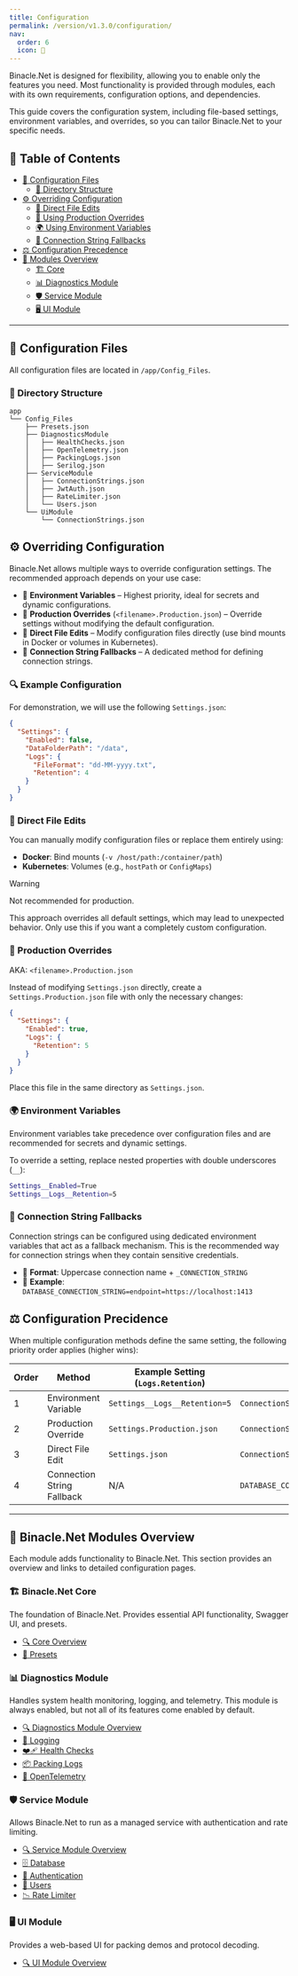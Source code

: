 ```yaml
---
title: Configuration
permalink: /version/v1.3.0/configuration/
nav:
  order: 6
  icon: 🔧
---
```


Binacle.Net is designed for flexibility, allowing you to enable only the features you need. Most functionality is provided through modules, each with its own requirements, configuration options, and dependencies.

This guide covers the configuration system, including file-based settings, environment variables, and overrides, so you can tailor Binacle.Net to your specific needs.

## 📖 Table of Contents
- [📂 Configuration Files](#-configuration-files)
    - [📑 Directory Structure](#-directory-structure)
- [⚙️ Overriding Configuration](#%EF%B8%8F-overriding-configuration)
    - [📄 Direct File Edits](#-direct-file-edits)
    - [📝 Using Production Overrides](#-production-overrides)
    - [🌍 Using Environment Variables](#-environment-variables)
    - [🔄 Connection String Fallbacks](#-connection-string-fallbacks)
- [⚖️ Configuration Precedence](#%EF%B8%8F-configuration-precidence)
- [🔧 Modules Overview](#-binaclenet-modules-overview)
    - [🏗️ Core](#%EF%B8%8F-binaclenet-core)
    - [📊 Diagnostics Module](#-diagnostics-module)
    - [🛡️ Service Module](#%EF%B8%8F-service-module)
    - [🖥️ UI Module](#%EF%B8%8F-ui-module)

---

## 📂 Configuration Files
All configuration files are located in `/app/Config_Files`.

### 📑 Directory Structure
```text
app
└── Config_Files
    ├── Presets.json
    ├── DiagnosticsModule
    │   ├── HealthChecks.json
    │   ├── OpenTelemetry.json
    │   ├── PackingLogs.json
    │   ├── Serilog.json
    ├── ServiceModule
    │   ├── ConnectionStrings.json
    │   ├── JwtAuth.json
    │   ├── RateLimiter.json
    │   └── Users.json
    └── UiModule
        └── ConnectionStrings.json
```

## ⚙️ Overriding Configuration
Binacle.Net allows multiple ways to override configuration settings. The recommended approach depends on your use case:
- 🔹 **Environment Variables** – Highest priority, ideal for secrets and dynamic configurations.
- 📝 **Production Overrides** (`<filename>.Production.json`) – Override settings without modifying the default configuration.
- 📄 **Direct File Edits** – Modify configuration files directly (use bind mounts in Docker or volumes in Kubernetes).
- 🔄 **Connection String Fallbacks** – A dedicated method for defining connection strings.

### 🔍 Example Configuration
For demonstration, we will use the following `Settings.json`:
```json
{
  "Settings": {
    "Enabled": false,
    "DataFolderPath": "/data",
    "Logs": {
      "FileFormat": "dd-MM-yyyy.txt",
      "Retention": 4
    }
  }
}
```

### 📄 Direct File Edits
You can manually modify configuration files or replace them entirely using:

- **Docker**: Bind mounts (`-v /host/path:/container/path`)
- **Kubernetes**: Volumes (e.g., `hostPath` or `ConfigMaps`)

> [!Warning]
> Not recommended for production.
>
> This approach overrides all default settings, which may lead to unexpected behavior.
> Only use this if you want a completely custom configuration.

### 📝 Production Overrides
AKA: `<filename>.Production.json`

Instead of modifying `Settings.json` directly, create a `Settings.Production.json` file with only the necessary changes:
```json
{
  "Settings": {
    "Enabled": true,
    "Logs": {
      "Retention": 5
    }
  }
}
```
Place this file in the same directory as `Settings.json`.

### 🌍 Environment Variables
Environment variables take precedence over configuration files and are recommended for secrets and dynamic settings.

To override a setting, replace nested properties with double underscores (`__`):

```bash
Settings__Enabled=True
Settings__Logs__Retention=5
```

### 🔄 Connection String Fallbacks
Connection strings can be configured using dedicated environment variables that act as a fallback mechanism. This is the recommended way for connection strings when they contain sensitive credentials.

- 🔹 **Format**: Uppercase connection name + `_CONNECTION_STRING`
- 🔹 **Example**: `DATABASE_CONNECTION_STRING=endpoint=https://localhost:1413`


## ⚖️ Configuration Precidence
When multiple configuration methods define the same setting, the following priority order applies (higher wins):

| Order | Method                     | Example Setting <br> (`Logs.Retention`) | Example Connection String <br> (`ConnectionStrings.Database`) |
|-------|----------------------------|-----------------------------------------|---------------------------------------------------------------|
| 1     | Environment Variable       | `Settings__Logs__Retention=5`           | `ConnectionStrings__Database=endpoint=https://localhost:1413` |
| 2     | Production Override        | `Settings.Production.json`              | `ConnectionStrings.Production.json`                           |
| 3     | Direct File Edit           | `Settings.json`                         | `ConnectionStrings.json`                                      |
| 4     | Connection String Fallback | N/A                                     | `DATABASE_CONNECTION_STRING=endpoint=https://localhost:1413`  |
---

## 🔧 Binacle.Net Modules Overview
Each module adds functionality to Binacle.Net. This section provides an overview and links to detailed configuration pages.

### 🏗️ Binacle.Net Core
The foundation of Binacle.Net. Provides essential API functionality, Swagger UI, and presets.
- [🔍 Core Overview](./core/)
- [📖 Presets](./core/presets/)


### 📊 Diagnostics Module
Handles system health monitoring, logging, and telemetry. This module is always enabled, but not all of its features come enabled by default.
- [🔍 Diagnostics Module Overview](./diagnostics-module/)
- [📜 Logging](./diagnostics-module/logging/)
- [❤️‍🩹 Health Checks](./diagnostics-module/health-checks/)
- [📦 Packing Logs](./diagnostics-module/packing-logs/)
- [📡 OpenTelemetry](./diagnostics-module/open-telemetry/)

### 🛡️ Service Module
Allows Binacle.Net to run as a managed service with authentication and rate limiting.
- [🔍 Service Module Overview](./service-module/)
- [🗄️ Database](./service-module/database/)
- [🔐 Authentication](./service-module/authentication/)
- [👥 Users](./service-module/users/)
- [📉 Rate Limiter](./service-module/rate-limiter/)

### 🖥️ UI Module
Provides a web-based UI for packing demos and protocol decoding.
- [🔍 UI Module Overview](./ui-module/)